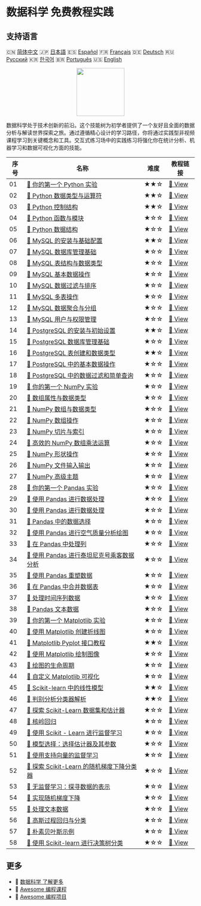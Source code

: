 # 数据科学 免费教程实践

## 支持语言

🇨🇳 [简体中文](README_zh.md) 🇯🇵 [日本語](README_ja.md) 🇪🇸 [Español](README_es.md) 🇫🇷 [Français](README_fr.md) 🇩🇪 [Deutsch](README_de.md) 🇷🇺 [Русский](README_ru.md) 🇰🇷 [한국어](README_ko.md) 🇧🇷 [Português](README_pt.md) 🇺🇸 [English](README.md) 

<div align="center">
<img width="128px" src="https://file.labex.io/path/Ctx67nWJaNg4.png">
</div>

数据科学处于技术创新的前沿。这个技能树为初学者提供了一个友好且全面的数据分析与解读世界探索之旅。通过遵循精心设计的学习路径，你将通过实践型非视频课程学习到关键概念和工具。交互式练习场中的实践练习将强化你在统计分析、机器学习和数据可视化方面的技能。

|   序号 | 名称                                                                                                                                    | 难度   | 教程链接                                                                                                    |
|--------|-----------------------------------------------------------------------------------------------------------------------------------------|--------|-------------------------------------------------------------------------------------------------------------|
|     01 | [📖 你的第一个 Python 实验](https://labex.io/zh/tutorials/python-your-first-python-lab-270256)                                          | ★★☆    | [🔗 View](https://labex.io/zh/tutorials/python-your-first-python-lab-270256)                                |
|     02 | [📖 Python 数据类型与运算符](https://labex.io/zh/tutorials/python-python-data-types-and-operators-393077)                               | ★★☆    | [🔗 View](https://labex.io/zh/tutorials/python-python-data-types-and-operators-393077)                      |
|     03 | [📖 Python 控制结构](https://labex.io/zh/tutorials/python-python-control-structures-393123)                                             | ★★☆    | [🔗 View](https://labex.io/zh/tutorials/python-python-control-structures-393123)                            |
|     04 | [📖 Python 函数与模块](https://labex.io/zh/tutorials/python-python-functions-and-modules-393141)                                        | ★☆☆    | [🔗 View](https://labex.io/zh/tutorials/python-python-functions-and-modules-393141)                         |
|     05 | [📖 Python 数据结构](https://labex.io/zh/tutorials/python-python-data-structures-393168)                                                | ★☆☆    | [🔗 View](https://labex.io/zh/tutorials/python-python-data-structures-393168)                               |
|     06 | [📖 MySQL 的安装与基础配置](https://labex.io/zh/tutorials/mysql-installation-and-basic-configuration-of-mysql-418415)                   | ★★☆    | [🔗 View](https://labex.io/zh/tutorials/mysql-installation-and-basic-configuration-of-mysql-418415)         |
|     07 | [📖 MySQL 数据库管理基础](https://labex.io/zh/tutorials/mysql-database-management-fundamentals-with-mysql-418414)                       | ★☆☆    | [🔗 View](https://labex.io/zh/tutorials/mysql-database-management-fundamentals-with-mysql-418414)           |
|     08 | [📖 MySQL 表结构与数据类型](https://labex.io/zh/tutorials/mysql-mysql-table-structure-and-data-types-418307)                            | ★☆☆    | [🔗 View](https://labex.io/zh/tutorials/mysql-mysql-table-structure-and-data-types-418307)                  |
|     09 | [📖 MySQL 基本数据操作](https://labex.io/zh/tutorials/sql-mysql-basic-data-manipulation-418303)                                         | ★☆☆    | [🔗 View](https://labex.io/zh/tutorials/sql-mysql-basic-data-manipulation-418303)                           |
|     10 | [📖 MySQL 数据过滤与排序](https://labex.io/zh/tutorials/mysql-mysql-data-filtering-and-sorting-418305)                                  | ★☆☆    | [🔗 View](https://labex.io/zh/tutorials/mysql-mysql-data-filtering-and-sorting-418305)                      |
|     11 | [📖 MySQL 多表操作](https://labex.io/zh/tutorials/mysql-mysql-multi-table-operations-418306)                                            | ★☆☆    | [🔗 View](https://labex.io/zh/tutorials/mysql-mysql-multi-table-operations-418306)                          |
|     12 | [📖 MySQL 数据聚合与分组](https://labex.io/zh/tutorials/mysql-mysql-data-aggregation-and-grouping-418304)                               | ★☆☆    | [🔗 View](https://labex.io/zh/tutorials/mysql-mysql-data-aggregation-and-grouping-418304)                   |
|     13 | [📖 MySQL 用户与权限管理](https://labex.io/zh/tutorials/mysql-mysql-user-and-privileges-management-418308)                              | ★☆☆    | [🔗 View](https://labex.io/zh/tutorials/mysql-mysql-user-and-privileges-management-418308)                  |
|     14 | [📖 PostgreSQL 的安装与初始设置](https://labex.io/zh/tutorials/postgresql-installation-and-initial-setup-of-postgresql-550900)          | ★★☆    | [🔗 View](https://labex.io/zh/tutorials/postgresql-installation-and-initial-setup-of-postgresql-550900)     |
|     15 | [📖 PostgreSQL 数据库管理基础](https://labex.io/zh/tutorials/postgresql-database-management-basics-with-postgresql-550899)              | ★☆☆    | [🔗 View](https://labex.io/zh/tutorials/postgresql-database-management-basics-with-postgresql-550899)       |
|     16 | [📖 PostgreSQL 表创建和数据类型](https://labex.io/zh/tutorials/postgresql-postgresql-table-creation-and-data-types-550901)              | ★★☆    | [🔗 View](https://labex.io/zh/tutorials/postgresql-postgresql-table-creation-and-data-types-550901)         |
|     17 | [📖 PostgreSQL 中的基本数据操作](https://labex.io/zh/tutorials/postgresql-basic-data-operations-in-postgresql-550897)                   | ★☆☆    | [🔗 View](https://labex.io/zh/tutorials/postgresql-basic-data-operations-in-postgresql-550897)              |
|     18 | [📖 PostgreSQL 中的数据过滤和简单查询](https://labex.io/zh/tutorials/postgresql-data-filtering-and-simple-queries-in-postgresql-550898) | ★☆☆    | [🔗 View](https://labex.io/zh/tutorials/postgresql-data-filtering-and-simple-queries-in-postgresql-550898)  |
|     19 | [📖 你的第一个 NumPy 实验](https://labex.io/zh/tutorials/numpy-your-first-numpy-lab-92735)                                              | ★☆☆    | [🔗 View](https://labex.io/zh/tutorials/numpy-your-first-numpy-lab-92735)                                   |
|     20 | [📖 数组属性与数据类型](https://labex.io/zh/tutorials/python-array-attributes-and-dtype-8027)                                           | ★☆☆    | [🔗 View](https://labex.io/zh/tutorials/python-array-attributes-and-dtype-8027)                             |
|     21 | [📖 NumPy 数组与数据类型](https://labex.io/zh/tutorials/python-numpy-arrays-and-data-types-4996)                                        | ★☆☆    | [🔗 View](https://labex.io/zh/tutorials/python-numpy-arrays-and-data-types-4996)                            |
|     22 | [📖 NumPy 数组操作](https://labex.io/zh/tutorials/numpy-numpy-array-operations-1403)                                                    | ★☆☆    | [🔗 View](https://labex.io/zh/tutorials/numpy-numpy-array-operations-1403)                                  |
|     23 | [📖 NumPy 切片与索引](https://labex.io/zh/tutorials/python-numpy-slicing-and-indexing-352)                                              | ★☆☆    | [🔗 View](https://labex.io/zh/tutorials/python-numpy-slicing-and-indexing-352)                              |
|     24 | [📖 高效的 NumPy 数组乘法运算](https://labex.io/zh/tutorials/python-efficient-numpy-array-multiplication-operations-5007)               | ★☆☆    | [🔗 View](https://labex.io/zh/tutorials/python-efficient-numpy-array-multiplication-operations-5007)        |
|     25 | [📖 NumPy 形状操作](https://labex.io/zh/tutorials/numpy-numpy-shape-manipulation-214)                                                   | ★☆☆    | [🔗 View](https://labex.io/zh/tutorials/numpy-numpy-shape-manipulation-214)                                 |
|     26 | [📖 NumPy 文件输入输出](https://labex.io/zh/tutorials/python-numpy-file-io-127)                                                         | ★☆☆    | [🔗 View](https://labex.io/zh/tutorials/python-numpy-file-io-127)                                           |
|     27 | [📖 NumPy 高级主题](https://labex.io/zh/tutorials/python-numpy-advanced-topics-11)                                                      | ★☆☆    | [🔗 View](https://labex.io/zh/tutorials/python-numpy-advanced-topics-11)                                    |
|     28 | [📖 你的第一个 Pandas 实验](https://labex.io/zh/tutorials/pandas-your-first-pandas-lab-92727)                                           | ★☆☆    | [🔗 View](https://labex.io/zh/tutorials/pandas-your-first-pandas-lab-92727)                                 |
|     29 | [📖 使用 Pandas 进行数据处理](https://labex.io/zh/tutorials/python-working-with-pandas-65430)                                           | ★☆☆    | [🔗 View](https://labex.io/zh/tutorials/python-working-with-pandas-65430)                                   |
|     30 | [📖 使用 Pandas 进行数据处理](https://labex.io/zh/tutorials/python-pandas-data-manipulation-65431)                                      | ★☆☆    | [🔗 View](https://labex.io/zh/tutorials/python-pandas-data-manipulation-65431)                              |
|     31 | [📖 Pandas 中的数据选择](https://labex.io/zh/tutorials/python-data-selection-in-pandas-65432)                                           | ★☆☆    | [🔗 View](https://labex.io/zh/tutorials/python-data-selection-in-pandas-65432)                              |
|     32 | [📖 使用 Pandas 进行空气质量分析绘图](https://labex.io/zh/tutorials/python-pandas-plotting-for-air-quality-analysis-65433)              | ★☆☆    | [🔗 View](https://labex.io/zh/tutorials/python-pandas-plotting-for-air-quality-analysis-65433)              |
|     33 | [📖 在 Pandas 中处理列](https://labex.io/zh/tutorials/python-working-with-columns-in-pandas-65434)                                      | ★☆☆    | [🔗 View](https://labex.io/zh/tutorials/python-working-with-columns-in-pandas-65434)                        |
|     34 | [📖 使用 Pandas 进行泰坦尼克号乘客数据分析](https://labex.io/zh/tutorials/python-titanic-passenger-data-analysis-with-pandas-65435)     | ★☆☆    | [🔗 View](https://labex.io/zh/tutorials/python-titanic-passenger-data-analysis-with-pandas-65435)           |
|     35 | [📖 使用 Pandas 重塑数据](https://labex.io/zh/tutorials/python-reshaping-data-with-pandas-65436)                                        | ★☆☆    | [🔗 View](https://labex.io/zh/tutorials/python-reshaping-data-with-pandas-65436)                            |
|     36 | [📖 在 Pandas 中合并数据表](https://labex.io/zh/tutorials/python-combining-data-tables-in-pandas-65437)                                 | ★☆☆    | [🔗 View](https://labex.io/zh/tutorials/python-combining-data-tables-in-pandas-65437)                       |
|     37 | [📖 处理时间序列数据](https://labex.io/zh/tutorials/python-handling-time-series-data-65438)                                             | ★☆☆    | [🔗 View](https://labex.io/zh/tutorials/python-handling-time-series-data-65438)                             |
|     38 | [📖 Pandas 文本数据](https://labex.io/zh/tutorials/python-pandas-textual-data-65439)                                                    | ★☆☆    | [🔗 View](https://labex.io/zh/tutorials/python-pandas-textual-data-65439)                                   |
|     39 | [📖 你的第一个 Matplotlib 实验](https://labex.io/zh/tutorials/python-your-first-matplotlib-lab-92737)                                   | ★☆☆    | [🔗 View](https://labex.io/zh/tutorials/python-your-first-matplotlib-lab-92737)                             |
|     40 | [📖 使用 Matplotlib 创建折线图](https://labex.io/zh/tutorials/python-create-a-line-plot-with-matplotlib-71147)                          | ★☆☆    | [🔗 View](https://labex.io/zh/tutorials/python-create-a-line-plot-with-matplotlib-71147)                    |
|     41 | [📖 Matplotlib Pyplot 接口教程](https://labex.io/zh/tutorials/matplotlib-matplotlib-pyplot-interface-tutorial-71148)                    | ★★☆    | [🔗 View](https://labex.io/zh/tutorials/matplotlib-matplotlib-pyplot-interface-tutorial-71148)              |
|     42 | [📖 使用 Matplotlib 绘制图像](https://labex.io/zh/tutorials/matplotlib-image-plotting-with-matplotlib-71149)                            | ★☆☆    | [🔗 View](https://labex.io/zh/tutorials/matplotlib-image-plotting-with-matplotlib-71149)                    |
|     43 | [📖 绘图的生命周期](https://labex.io/zh/tutorials/python-the-lifecycle-of-a-plot-71150)                                                 | ★☆☆    | [🔗 View](https://labex.io/zh/tutorials/python-the-lifecycle-of-a-plot-71150)                               |
|     44 | [📖 自定义 Matplotlib 可视化](https://labex.io/zh/tutorials/matplotlib-customizing-matplotlib-visualizations-71151)                     | ★☆☆    | [🔗 View](https://labex.io/zh/tutorials/matplotlib-customizing-matplotlib-visualizations-71151)             |
|     45 | [📖 Scikit-learn 中的线性模型](https://labex.io/zh/tutorials/ml-linear-models-in-scikit-learn-71093)                                    | ★★☆    | [🔗 View](https://labex.io/zh/tutorials/ml-linear-models-in-scikit-learn-71093)                             |
|     46 | [📖 判别分析分类器解析](https://labex.io/zh/tutorials/ml-discriminant-analysis-classifiers-explained-71094)                             | ★★☆    | [🔗 View](https://labex.io/zh/tutorials/ml-discriminant-analysis-classifiers-explained-71094)               |
|     47 | [📖 探索 Scikit-Learn 数据集和估计器](https://labex.io/zh/tutorials/ml-exploring-scikit-learn-datasets-and-estimators-71095)            | ★☆☆    | [🔗 View](https://labex.io/zh/tutorials/ml-exploring-scikit-learn-datasets-and-estimators-71095)            |
|     48 | [📖 核岭回归](https://labex.io/zh/tutorials/ml-kernel-ridge-regression-71096)                                                           | ★☆☆    | [🔗 View](https://labex.io/zh/tutorials/ml-kernel-ridge-regression-71096)                                   |
|     49 | [📖 使用 Scikit - Learn 进行监督学习](https://labex.io/zh/tutorials/ml-supervised-learning-with-scikit-learn-71097)                     | ★☆☆    | [🔗 View](https://labex.io/zh/tutorials/ml-supervised-learning-with-scikit-learn-71097)                     |
|     50 | [📖 模型选择：选择估计器及其参数](https://labex.io/zh/tutorials/ml-model-selection-choosing-estimators-and-their-parameters-71098)      | ★☆☆    | [🔗 View](https://labex.io/zh/tutorials/ml-model-selection-choosing-estimators-and-their-parameters-71098)  |
|     51 | [📖 使用支持向量的监督学习](https://labex.io/zh/tutorials/ml-supervised-learning-with-support-vectors-71099)                            | ★☆☆    | [🔗 View](https://labex.io/zh/tutorials/ml-supervised-learning-with-support-vectors-71099)                  |
|     52 | [📖 探索 Scikit-Learn 的随机梯度下降分类器](https://labex.io/zh/tutorials/ml-exploring-scikit-learn-sgd-classifiers-71100)              | ★☆☆    | [🔗 View](https://labex.io/zh/tutorials/ml-exploring-scikit-learn-sgd-classifiers-71100)                    |
|     53 | [📖 无监督学习：探寻数据的表示](https://labex.io/zh/tutorials/ml-unsupervised-learning-seeking-representations-of-the-data-71101)       | ★☆☆    | [🔗 View](https://labex.io/zh/tutorials/ml-unsupervised-learning-seeking-representations-of-the-data-71101) |
|     54 | [📖 实现随机梯度下降](https://labex.io/zh/tutorials/ml-implementing-stochastic-gradient-descent-71102)                                  | ★☆☆    | [🔗 View](https://labex.io/zh/tutorials/ml-implementing-stochastic-gradient-descent-71102)                  |
|     55 | [📖 处理文本数据](https://labex.io/zh/tutorials/ml-working-with-text-data-71103)                                                        | ★☆☆    | [🔗 View](https://labex.io/zh/tutorials/ml-working-with-text-data-71103)                                    |
|     56 | [📖 高斯过程回归与分类](https://labex.io/zh/tutorials/ml-gaussian-process-regression-and-classification-71104)                          | ★☆☆    | [🔗 View](https://labex.io/zh/tutorials/ml-gaussian-process-regression-and-classification-71104)            |
|     57 | [📖 朴素贝叶斯示例](https://labex.io/zh/tutorials/ml-naive-bayes-example-71106)                                                         | ★☆☆    | [🔗 View](https://labex.io/zh/tutorials/ml-naive-bayes-example-71106)                                       |
|     58 | [📖 使用 Scikit-learn 进行决策树分类](https://labex.io/zh/tutorials/ml-decision-tree-classification-with-scikit-learn-71107)            | ★☆☆    | [🔗 View](https://labex.io/zh/tutorials/ml-decision-tree-classification-with-scikit-learn-71107)            |

## 更多

- 🔗 [数据科学 了解更多](https://labex.io/zh/skilltrees/data-science)
- 🔗 [Awesome 编程课程](https://github.com/labex-labs/awesome-programming-courses)
- 🔗 [Awesome 编程项目](https://github.com/labex-labs/awesome-programming-projects)

